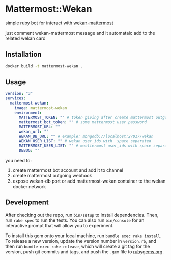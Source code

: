 # Mattermost::Wekan

simple ruby bot for interact with [wekan-mattermost](https://github.com/lunatic-cat/wekan-mattermost)

just comment wekan-mattermost message and it automataic add to the related wekan card

## Installation

```bash
docker build -t mattermost-wekan .
```

## Usage

```yaml
version: "3"
services:
  mattermost-wekan:
    image: mattermost-wekan
    environment:
      MATTERMOST_TOKEN: "" # token giving after create mattermost outgoing webhook
      mattermost_bot_token: "" # some mattermost user password
      MATTERMOST_URL: ""
      wekan_url: "" 
      WEKAN_DB_URL: "" # example: mongodb://localhost:27017/wekan
      WEKAN_USER_LIST: "" # wekan user_ids with  space separated 
      MATTERMOST_USER_LIST: "" # maattermost user_ids with space separated
      DEBUG: ""
```

you need to:

1. create mattermost bot account and add it to channel
1. create mattermost outgoing webhook
1. expose wekan-db port or add mattermost-wekan container to the wekan docker network

## Development

After checking out the repo, run `bin/setup` to install dependencies. Then, run `rake spec` to run the tests. You can also run `bin/console` for an interactive prompt that will allow you to experiment.

To install this gem onto your local machine, run `bundle exec rake install`. To release a new version, update the version number in `version.rb`, and then run `bundle exec rake release`, which will create a git tag for the version, push git commits and tags, and push the `.gem` file to [rubygems.org](https://rubygems.org).
